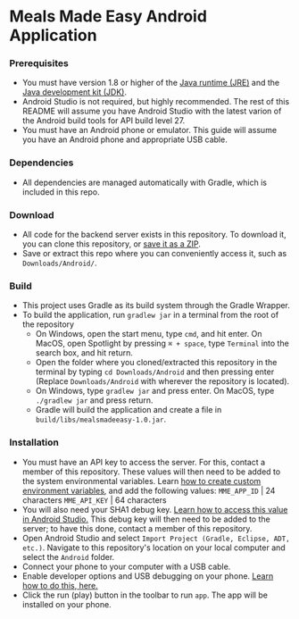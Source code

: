 # Meals Made Easy Android Application

### Prerequisites
 - You must have version 1.8 or higher of the [Java runtime (JRE)](http://www.oracle.com/technetwork/java/javase/downloads/jre8-downloads-2133155.html) and the [Java development kit (JDK)](http://www.oracle.com/technetwork/java/javase/downloads/jdk8-downloads-2133151.html).
 - Android Studio is not required, but highly recommended. The rest of this README will assume you have Android Studio with the latest varion of the Android build tools for API build level 27.
 - You must have an Android phone or emulator. This guide will assume you have an Android phone and appropriate USB cable.

### Dependencies
 - All dependencies are managed automatically with Gradle, which is included in this repo.

### Download
 - All code for the backend server exists in this repository. To download it, you can clone this repository, or [save it as a ZIP](https://github.com/MealsMadeEasy/Android/archive/master.zip).
 - Save or extract this repo where you can conveniently access it, such as `Downloads/Android/`.

### Build
 - This project uses Gradle as its build system through the Gradle Wrapper.
 - To build the application, run `gradlew jar` in a terminal from the root of the repository
   - On Windows, open the start menu, type `cmd`, and hit enter. On MacOS, open Spotlight by pressing `⌘ + space`, type `Terminal` into the search box, and hit return.
   - Open the folder where you cloned/extracted this repository in the terminal by typing `cd Downloads/Android` and then pressing enter (Replace `Downloads/Android` with wherever the repository is located).
   - On Windows, type `gradlew jar` and press enter. On MacOS, type `./gradlew jar` and press return.
   - Gradle will build the application and create a file in `build/libs/mealsmadeeasy-1.0.jar`.

### Installation
 - You must have an API key to access the server. For this, contact a member of this repository. These values will then need to be added to the system environmental variables. Learn [how to create custom environment variables](https://www.schrodinger.com/kb/1842), and add the following values:
 `MME_APP_ID`  | 24 characters
 `MME_API_KEY` | 64 characters
 - You will also need your SHA1 debug key. [Learn how to access this value in Android Studio.](https://stackoverflow.com/questions/27609442/how-to-get-the-sha-1-fingerprint-certificate-in-android-studio-for-debug-mode) This debug key will then need to be added to the server; to have this done, contact a member of this repository.
- Open Android Studio and select `Import Project (Gradle, Eclipse, ADT, etc.)`. Navigate to this repository's location on your local computer and select the `Android` folder.
- Connect your phone to your computer with a USB cable.
- Enable developer options and USB debugging on your phone. [Learn how to do this, here.](https://www.howtogeek.com/129728/how-to-access-the-developer-options-menu-and-enable-usb-debugging-on-android-4.2/)
- Click the run (play) button in the toolbar to run `app`. The app will be installed on your phone.
